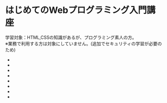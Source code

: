 はじめてのWebプログラミング入門講座
====
学習対象：HTML,CSSの知識があるが、プログラミング素人の方。  
※業務で利用する方は対象にしていません。(追加でセキュリティの学習が必要のため)

+ [Lesson1]:プログラムの基本
+ [Lesson2]:環境の構築
+ [Lesson3]:PHPによるWebプログラミング
+ [Lesson4]:データベース
+ [Lesson5]:フロントエンド
+ [Lesson6]:ajax(非同期通信)
+ [Lesson7]:SPA(シングルページアプリケーション)とHTML5アプリ
+ [Lesson8]:HTML5によるスマフォアプリ

  [Lesson1]: https://github.com/shogirin/acthouse_pg_shortclass/wiki/Lesson1
  [Lesson2]: https://github.com/shogirin/acthouse_pg_shortclass/wiki/Lesson2
  [Lesson3]: https://github.com/shogirin/acthouse_pg_shortclass/wiki/Lesson3
  [Lesson4]: https://github.com/shogirin/acthouse_pg_shortclass/wiki/Lesson4
  [Lesson5]: https://github.com/shogirin/acthouse_pg_shortclass/wiki/Lesson5
  [Lesson6]: https://github.com/shogirin/acthouse_pg_shortclass/wiki/Lesson6
  [Lesson7]: https://github.com/shogirin/acthouse_pg_shortclass/wiki/Lesson7
  [Lesson8]: https://github.com/shogirin/acthouse_pg_shortclass/wiki/Lesson8
